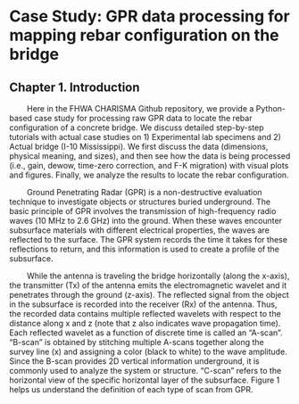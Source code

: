# Case Study: GPR data processing for mapping rebar configuration on the bridge

## Chapter 1. Introduction

&nbsp;&nbsp;&nbsp;&nbsp;&nbsp;&nbsp;&nbsp;&nbsp;Here in the FHWA CHARISMA Github repository, we provide a Python-based case study for processing raw GPR data to locate the rebar configuration of a concrete bridge. We discuss detailed step-by-step tutorials with actual case studies on 1) Experimental lab specimens and 2) Actual bridge (I-10 Mississippi). We first discuss the data (dimensions, physical meaning, and sizes), and then see how the data is being processed (i.e., gain, dewow, time-zero correction, and F-K migration) with visual plots and figures. Finally, we analyze the results to locate the rebar configuration.

&nbsp;&nbsp;&nbsp;&nbsp;&nbsp;&nbsp;&nbsp;&nbsp;Ground Penetrating Radar (GPR) is a non-destructive evaluation technique to investigate objects or structures buried underground. The basic principle of GPR involves the transmission of high-frequency radio waves (10 MHz to 2.6 GHz) into the ground. When these waves encounter subsurface materials with different electrical properties, the waves are reflected to the surface. The GPR system records the time it takes for these reflections to return, and this information is used to create a profile of the subsurface.

&nbsp;&nbsp;&nbsp;&nbsp;&nbsp;&nbsp;&nbsp;&nbsp;While the antenna is traveling the bridge horizontally (along the x-axis), the transmitter (Tx) of the antenna emits the electromagnetic wavelet and it penetrates through the ground (z-axis). The reflected signal from the object in the subsurface is recorded into the receiver (Rx) of the antenna. Thus, the recorded data contains multiple reflected wavelets with respect to the distance along x and z (note that z also indicates wave propagation time). Each reflected wavelet as a function of discrete time is called an “A-scan”. “B-scan” is obtained by stitching multiple A-scans together along the survey line (x) and assigning a color (black to white) to the wave amplitude. Since the B-scan provides 2D vertical information underground, it is commonly used to analyze the system or structure. “C-scan” refers to the horizontal view of the specific horizontal layer of the subsurface. Figure 1 helps us understand the definition of each type of scan from GPR.

